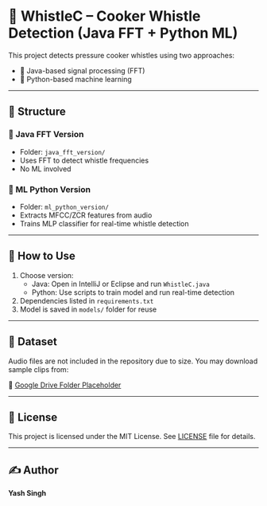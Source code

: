 # 🎯 WhistleC – Cooker Whistle Detection (Java FFT + Python ML)

This project detects pressure cooker whistles using two approaches:
- 🔧 Java-based signal processing (FFT)
- 🤖 Python-based machine learning

---

## 📁 Structure

### 🔧 Java FFT Version
- Folder: `java_fft_version/`
- Uses FFT to detect whistle frequencies
- No ML involved

### 🤖 ML Python Version
- Folder: `ml_python_version/`
- Extracts MFCC/ZCR features from audio
- Trains MLP classifier for real-time whistle detection

---

## 🚀 How to Use

1. Choose version:
   - Java: Open in IntelliJ or Eclipse and run `WhistleC.java`
   - Python: Use scripts to train model and run real-time detection
2. Dependencies listed in `requirements.txt`
3. Model is saved in `models/` folder for reuse

---

## 📄 Dataset

Audio files are not included in the repository due to size. You may download sample clips from:

🔗 [Google Drive Folder Placeholder](#)

---

## 📃 License

This project is licensed under the MIT License. See [LICENSE](LICENSE) file for details.

---

## ✍️ Author

**Yash Singh**
